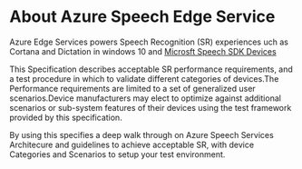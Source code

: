 # About Azure Speech Edge Service
Azure Edge Services powers Speech Recognition (SR) experiences uch as Cortana and Dictation in windows 10 and [Microsft Speech SDK Devices ](https://docs.microsoft.com/en-us/azure/cognitive-services/speech-service/speech-sdk)

This Specification describes acceptable SR performance requirements, and a test procedure in which to validate different categories of devices.The Performance requirements are limited to a set of generalized user scenarios.Device manufacturers may elect to optimize against additional scenarios or sub-system features of their devices using the test framework provided by this specification.

By using this specifies a deep walk through on Azure Speech Services Architecure and guidelines to achieve acceptable SR, with device Categories and Scenarios to setup your test environment.